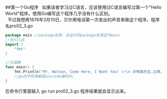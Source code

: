 ##第一个Go程序
&nbsp;&nbsp;如果读者学习过C语言，应该使用过C语言编写过第一个"Hello World"程序。使用Go编写这个程序几乎没有什么区别。<br />
&nbsp;&nbsp;不过我想用1876年3月10日，贝尔用电话第一次发出的声音来做这个程序。程序名pro02_3.go
```go
package main //package名称，主运行的package名规定为main
//包引入区 
import (
	"fmt"
)

//主函数
func main() {
	fmt.Println("Mr. Watson, Come Here, I Want You! \r\n 沃特森先生,过来，我想见你！") //March 10, 1876: ‘Mr. Watson, Come Here … ‘
	//go的字符串都是unicode编码的。
}
```

在命令行里面输入 go run pro02_3.go
程序结果就会显示出来。<br />

  